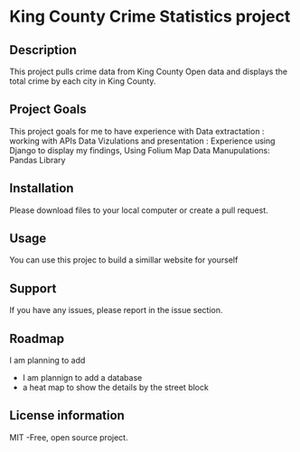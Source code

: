 # King County Crime Statistics project

## Description
This project pulls crime data from King County Open data and displays the total crime by each city in King County.
## Project Goals
This project goals for me to have experience with
Data extractation :  working with APIs
Data Vizulations and presentation :  Experience using Django to display my findings, Using Folium Map 
Data Manupulations:  Pandas Library 
## Installation
 Please download files to your local computer or create a pull request. 
## Usage
You can use this projec to build a simillar website for yourself 
## Support
If you have any issues, please report in the issue section. 
## Roadmap
I am planning to add 
- I am plannign to add a database
- a heat map to show the details by the street block  
## License information
MIT -Free, open source project.
